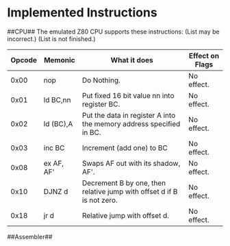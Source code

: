 Implemented Instructions
========================

##CPU##
The emulated Z80 CPU supports these instructions:
(List may be incorrect.)
(List is not finished.)

|Opcode|Memonic   |What it does                                                          |Effect on Flags
|------|----------|----------------------------------------------------------------------|---------------
| 0x00 |nop       |Do Nothing.                                                           |No effect.
| 0x01 |ld BC,nn  |Put fixed 16 bit value nn into register BC.                           |No effect.
| 0x02 |ld (BC),A |Put the data in register A into the memory address specified in BC.   |No effect.
| 0x03 |inc BC    |Increment (add one) to BC                                             |No effect.
| 0x08 |ex AF, AF'|Swaps AF out with its shadow, AF'.                                    |No effect.
| 0x10 |DJNZ d    |Decrement B by one, then relative jump with offset d if B is not zero.|No effect.
| 0x18 |jr d      |Relative jump with offset d.                                          |No effect.

##Assembler##
